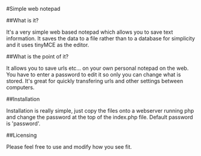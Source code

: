 #Simple web notepad

##What is it?

It's a very simple web based notepad which allows you to save text information. It saves the data to a file rather than to a database for simplicity and it uses tinyMCE as the editor.
  
##What is the point of it?

It allows you to save urls etc... on your own personal notepad on the web. You have to enter a password to edit it so only you can change what is stored. It's great for quickly transfering urls and other settings between computers.
  
##Installation

Installation is really simple, just copy the files onto a webserver running php and change the password at the top of the index.php file. Default password is 'password'. 

##Licensing

Please feel free to use and modify how you see fit.